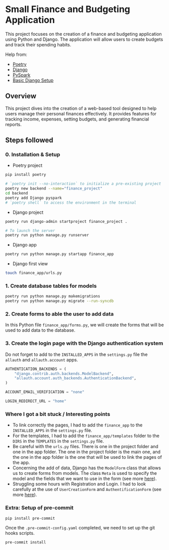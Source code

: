 # Small Finance and Budgeting Application

This project focuses on the creation of a finance and budgeting application using Python and Django. The application will allow users to create budgets and track their spending habits.

Help from:

- [Poetry](https://python-poetry.org/docs/)
- [Django](https://docs.djangoproject.com/en/4.2/)
- [PySpark](https://spark.apache.org/docs/latest/api/python/index.html)
- [Basic Django Setup](https://builtwithdjango.com/blog/basic-django-setup)

## Overview

This project dives into the creation of a web-based tool designed to help users manage their personal finances effectively. It provides features for tracking income, expenses, setting budgets, and generating financial reports.

## Steps followed

### 0. Installation & Setup

- Poetry project

```bash
pip install poetry

# `poetry init --no-interaction` to initialize a pre-existing project
poetry new backend --name="finance_project"
cd backend
poetry add Django pyspark
# `poetry shell` to access the environment in the terminal
```

- Django project

```bash
poetry run django-admin startproject finance_project .

# To launch the server
poetry run python manage.py runserver
```

- Django app

```bash
poetry run python manage.py startapp finance_app
```

- Django first view

```bash
touch finance_app/urls.py
```

### 1. Create database tables for models

```bash
poetry run python manage.py makemigrations
poetry run python manage.py migrate --run-syncdb
```

### 2. Create forms to able the user to add data

In this Python file `finance_app/forms.py`, we will create the forms that will be used to add data to the database.

### 3. Create the login page with the Django authentication system

Do not forget to add to the `INSTALLED_APPS` in the `settings.py` file the `allauth` and `allauth.account` apps.

```python
AUTHENTICATION_BACKENDS = (
    "django.contrib.auth.backends.ModelBackend",
    "allauth.account.auth_backends.AuthenticationBackend",
)

ACCOUNT_EMAIL_VERIFICATION = "none"

LOGIN_REDIRECT_URL = "home"
```

### Where I got a bit stuck / Interesting points

- To link correctly the pages, I had to add the `finance_app` to the `INSTALLED_APPS` in the `settings.py` file.
- For the templates, I had to add the `finance_app/templates` folder to the `DIRS` in the `TEMPLATES` in the `settings.py` file.
- Be careful with the `urls.py` files. There is one in the project folder and one in the app folder. The one in the project folder is the main one, and the one in the app folder is the one that will be used to link the pages of the app.
- Concerning the add of data, Django has the `ModelForm` class that allows us to create forms from models. The class `Meta` is used to specify the model and the fields that we want to use in the form (see more [here](https://docs.djangoproject.com/en/4.2/topics/db/models/#meta-options)).
- Struggling some hours with Registration and Login. I had to look carefully at the use of `UserCreationForm` and `AuthentificationForm` (see more [here](https://docs.djangoproject.com/fr/4.2/topics/auth/default/)).

### Extra: Setup of pre-commit

```bash
pip install pre-commit
```

Once the `.pre-commit-config.yaml` completed, we need to set up the git hooks scripts.

```bash
pre-commit install
```
